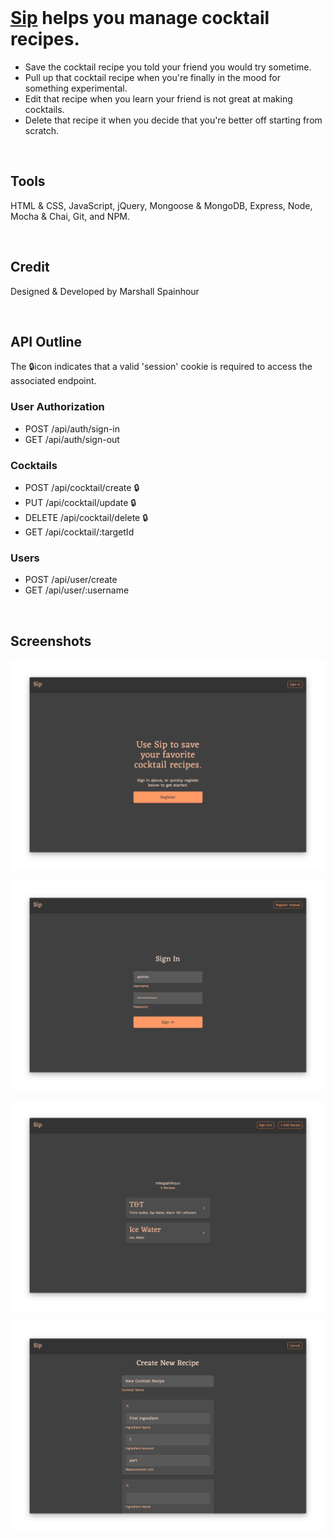 <br>

# [Sip](https://pacific-castle-68250.herokuapp.com/) helps you manage  cocktail recipes.
- Save the cocktail recipe you told your friend you would try sometime.
- Pull up that cocktail recipe when you're finally in the mood for something experimental.
- Edit that recipe when you learn your friend is not great at making cocktails.
- Delete that recipe it when you decide that you're better off starting from scratch.

<br>

## Tools
HTML & CSS, JavaScript, jQuery, Mongoose & MongoDB, Express, Node, Mocha & Chai, Git, and NPM.

<br>

## Credit
Designed & Developed by Marshall Spainhour

<br>

## API Outline
The 🔒icon indicates that a valid 'session' cookie is required to access the associated endpoint.

### User Authorization
- POST /api/auth/sign-in
- GET /api/auth/sign-out

### Cocktails
- POST /api/cocktail/create 🔒
- PUT /api/cocktail/update 🔒
- DELETE /api/cocktail/delete 🔒
- GET /api/cocktail/:targetId

### Users
- POST /api/user/create
- GET /api/user/:username

<br>

## Screenshots
<p align="center">
   <img src="readme resources/landing.png">
</p>
<p align="center">
   <img src="readme resources/signIn.png">
</p>
<p align="center">
   <img src="readme resources/userHome.png">
</p>
<p align="center">
   <img src="readme resources/recipeEdit.png">
</p>